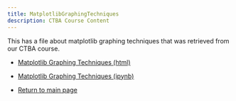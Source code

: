 ```yaml
---
title: MatplotlibGraphingTechniques
description: CTBA Course Content
---
```


This has a file about matplotlib graphing techniques that was retrieved from our CTBA course. 
- [Matplotlib Graphing Techniques (html)](MatplotlibGraphTechniques&GraphTypes.html)
- [Matplotlib Graphing Techniques (ipynb)](MatplotlibGraphTechniques&GraphTypes.py)

- [Return to main page](vanessa-rivas.github.io)
